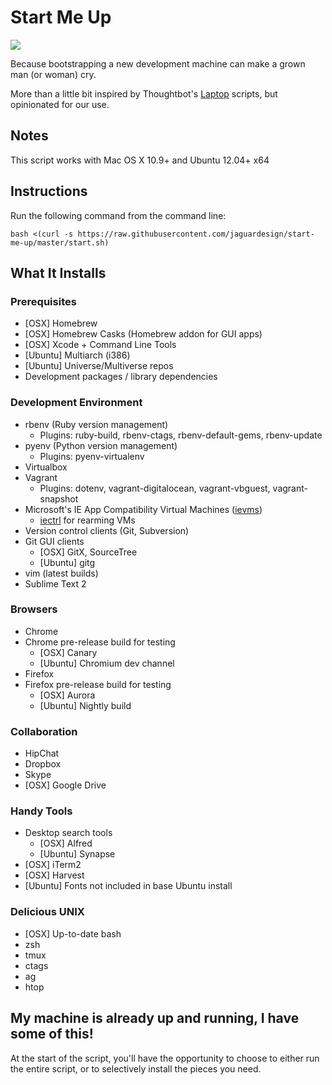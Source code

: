 # Start Me Up

![](http://i.imgur.com/ubdJQL7.jpg)

Because bootstrapping a new development machine can make a grown man (or woman) cry.

More than a little bit inspired by Thoughtbot's [Laptop](https://github.com/thoughtbot/laptop/) scripts, but opinionated for our use.

## Notes

This script works with Mac OS X 10.9+ and Ubuntu 12.04+ x64

## Instructions

Run the following command from the command line:

    bash <(curl -s https://raw.githubusercontent.com/jaguardesign/start-me-up/master/start.sh)

## What It Installs

### Prerequisites
- [OSX] Homebrew
- [OSX] Homebrew Casks (Homebrew addon for GUI apps)
- [OSX] Xcode + Command Line Tools
- [Ubuntu] Multiarch (i386)
- [Ubuntu] Universe/Multiverse repos
- Development packages / library dependencies

### Development Environment
- rbenv (Ruby version management)
    - Plugins: ruby-build, rbenv-ctags, rbenv-default-gems, rbenv-update
- pyenv (Python version management)
    - Plugins: pyenv-virtualenv
- Virtualbox
- Vagrant
    - Plugins: dotenv, vagrant-digitalocean, vagrant-vbguest, vagrant-snapshot
- Microsoft's IE App Compatibility Virtual Machines ([ievms](https://github.com/xdissent/ievms))
    - [iectrl](https://github.com/xdissent/iectrl) for rearming VMs
- Version control clients (Git, Subversion)
- Git GUI clients
    - [OSX] GitX, SourceTree
    - [Ubuntu] gitg
- vim (latest builds)
- Sublime Text 2

### Browsers
- Chrome
- Chrome pre-release build for testing
    - [OSX] Canary
    - [Ubuntu] Chromium dev channel
- Firefox
- Firefox pre-release build for testing
    - [OSX] Aurora
    - [Ubuntu] Nightly build

### Collaboration
- HipChat
- Dropbox
- Skype
- [OSX] Google Drive

### Handy Tools
- Desktop search tools
    - [OSX] Alfred
    - [Ubuntu] Synapse
- [OSX] iTerm2
- [OSX] Harvest
- [Ubuntu] Fonts not included in base Ubuntu install

### Delicious UNIX
- [OSX] Up-to-date bash
- zsh
- tmux
- ctags
- ag
- htop

## My machine is already up and running, I have some of this!
At the start of the script, you'll have the opportunity to choose to either run the entire script, or to selectively install the pieces you need.
